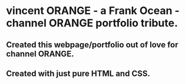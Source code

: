 # vincent ORANGE - a Frank Ocean - channel ORANGE portfolio tribute. 

## Created this webpage/portfolio out of love for channel ORANGE. 

## Created with just pure HTML and CSS.